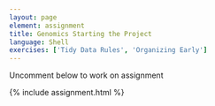 ```yaml
---
layout: page
element: assignment
title: Genomics Starting the Project               
language: Shell
exercises: ['Tidy Data Rules', 'Organizing Early']
---
```

Uncomment below to work on assignment

<!--

#### Learning Objectives

Following this assignment students should be able to:
Completely manage the shell environment to begin genomic analytics.
-->

{% include assignment.html %}


<!-- End of Assignments Template - Be sure to keep the include statements -->

